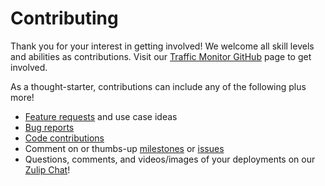# Contributing

Thank you for your interest in getting involved!  We welcome all skill levels and abilities as contributions. Visit our [Traffic Monitor GitHub](https://github.com/glossyio/traffic-monitor) page to get involved.

As a thought-starter, contributions can include any of the following plus more!

* [Feature requests](https://github.com/glossyio/traffic-monitor/issues/new?assignees=\&labels=\&projects=\&template=feature\_request.md\&title=) and use case ideas
* [Bug reports](https://github.com/glossyio/traffic-monitor/issues/new?assignees=\&labels=\&projects=\&template=bug\_report.md\&title=)
* [Code contributions](https://github.com/glossyio/traffic-monitor/blob/main/CONTRIBUTING.md)
* Comment on or thumbs-up [milestones](https://github.com/glossyio/traffic-monitor/milestones) or [issues](https://github.com/glossyio/traffic-monitor/issues)
* Questions, comments, and videos/images of your deployments on our [Zulip Chat](https://trafficmonitor.zulipchat.com/)!
